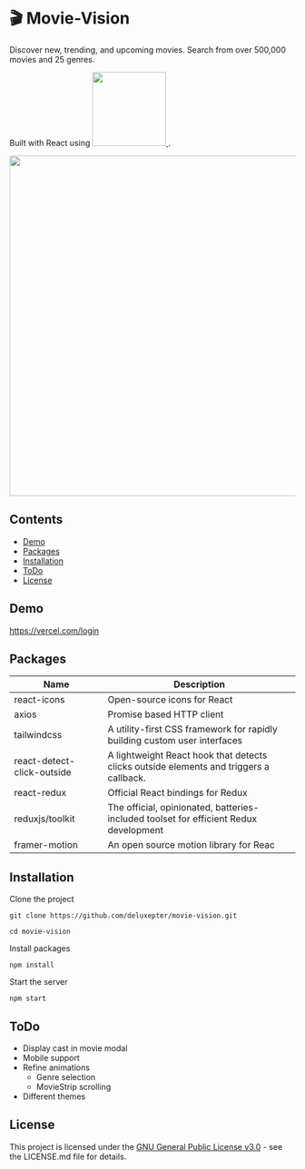 # 🎬 Movie-Vision

<div>
  
Discover new, trending, and upcoming movies. Search from over 500,000 movies and 25 genres. 

  Built with React using
  <a href="https://www.themoviedb.org/?">
    <img src="https://www.themoviedb.org/assets/2/v4/logos/v2/blue_long_1-8ba2ac31f354005783fab473602c34c3f4fd207150182061e425d366e4f34596.svg" width="130"/>
  </a>.
</div>
<a href="https://google.com">
  <img src="https://github.com/Deluxepter/movie-vision/blob/master/example.gif?raw=true" width="600"/>
</a>

## Contents

- [Demo](#demo)
- [Packages](#packages)
- [Installation](#installation)
- [ToDo](#todo)
- [License](#license)


## Demo

https://vercel.com/login

## Packages
| Name                       | Description                                                                            |
|----------------------------|----------------------------------------------------------------------------------------|
| react-icons                | Open-source icons for React                                                            |
| axios                      | Promise based HTTP client                                                              |
| tailwindcss                | A utility-first CSS framework for rapidly building custom user interfaces              |
| react-detect-click-outside | A lightweight React hook that detects clicks outside elements and triggers a callback. |
| react-redux                | Official React bindings for Redux                                                      |
| reduxjs/toolkit            | The official, opinionated, batteries-included toolset for efficient Redux development  |
| framer-motion              | An open source motion library for Reac                                                 |


## Installation

Clone the project

```
git clone https://github.com/deluxepter/movie-vision.git

cd movie-vision
```

Install packages

```
npm install
```

Start the server

```
npm start
```

## ToDo

- Display cast in movie modal
- Mobile support
- Refine animations
  - Genre selection
  - MovieStrip scrolling
- Different themes

## License

This project is licensed under the [GNU General Public License v3.0](https://github.com/Deluxepter/rlmaploader/blob/master/LICENSE) - see
the LICENSE.md file for details.
